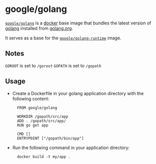 # google/golang

[`google/golang`](https://index.docker.io/u/google/golang) is a [docker](https://docker.io) base image that bundles the latest version of [golang](http://golang.org) installed from [golang.org](http://golang.org/doc/install/).

It serves as a base for the [`google/golang-runtime`](https://index.docker.io/u/google/golang-runtime) image.

## Notes

`GOROOT` is set to `/goroot`
`GOPATH` is set to `/gopath`

## Usage

- Create a Dockerfile in your golang application directory with the following content:

        FROM google/golang

        WORKDIR /gopath/src/app
        ADD . /gopath/src/app/
        RUN go get app
        
        CMD []
        ENTRYPOINT ["/gopath/bin/app"]

- Run the following command in your application directory:

        docker build -t my/app .

